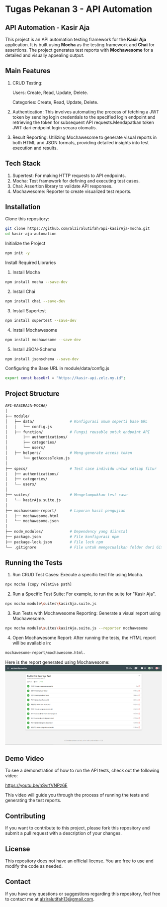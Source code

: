 # Tugas Pekanan 3 - API Automation

## API Automation - Kasir Aja
This project is an API automation testing framework for the **Kasir Aja** application. It is built using **Mocha** as the testing framework and **Chai** for assertions. The project generates test reports with **Mochawesome** for a detailed and visually appealing output.


## Main Features
1. CRUD Testing:
   
      Users: Create, Read, Update, Delete.

      Categories: Create, Read, Update, Delete.

3. Authentication:
This involves automating the process of fetching a JWT token by sending login credentials to the specified login endpoint and retrieving the token for subsequent API requests.Mendapatkan token JWT dari endpoint login secara otomatis.
5. Result Reporting:
Utilizing Mochawesome to generate visual reports in both HTML and JSON formats, providing detailed insights into test execution and results.


## Tech Stack
1. Supertest: For making HTTP requests to API endpoints.
2. Mocha: Test framework for defining and executing test cases.
3. Chai: Assertion library to validate API responses.
4. Mochawesome: Reporter to create visualized test reports.


## Installation
Clone this repository:
```bash
git clone https://github.com/alziralutifah/api-kasirAja-mocha.git
cd kasir-aja-automation
```

Initialize the Project
```bash
npm init -y
```

Install Required Libraries
1. Install Mocha
```bash
npm install mocha --save-dev
```

2. Install Chai
```bash
npm install chai --save-dev
```

3. Install Supertest
```bash
npm install supertest --save-dev
````

4. Install Mochawesome
```bash
npm install mochawesome --save-dev
```

5. Install JSON-Schema
```bash
npm install jsonschema --save-dev
```

Configuring the Base URL in module/data/config.js
```bash
export const baseUrl = "https://kasir-api.zelz.my.id";
```


## Project Structure
```bash
API-KASIRAJA-MOCHA/
│
├── module/
│   ├── data/                # Konfigurasi umum seperti base URL
│   │   └── config.js
│   ├── function/            # Fungsi reusable untuk endpoint API
│       ├── authentications/
│       ├── categories/
│       └── users/
│   ├── helpers/             # Meng-generate access token
│       └── getAccessToken.js
│
├── specs/                   # Test case individu untuk setiap fitur
│   ├── authentications/
│   ├── categories/
│   └── users/
│
├── suites/                  # Mengelompokkan test case
│   └── kasirAja.suite.js
│
├── mochawesome-report/      # Laporan hasil pengujian
│   ├── mochawesome.html
│   └── mochawesome.json
│
├── node_modules/            # Dependency yang diinstal
├── package.json             # File konfigurasi npm
├── package-lock.json        # File lock npm
└── .gitignore               # File untuk mengecualikan folder dari Git
```


## Running the Tests
1. Run CRUD Test Cases: Execute a specific test file using Mocha.
```bash
npx mocha {copy relative path]
```

2. Run a Specific Test Suite: For example, to run the suite for "Kasir Aja".
```bash
npx mocha module\suites\kasirAja.suite.js
```

3. Run Tests with Mochawesome Reporting: Generate a visual report using Mochawesome.
```bash
npx mocha module\suites\kasirAja.suite.js --reporter mochawesome
```

4. Open Mochawesome Report:
After running the tests, the HTML report will be available in:
```bash
mochawesome-report/mochawesome.html.
```
Here is the report generated using Mochawesome:
 ![report-mochawesome](https://github.com/alziralutifah/api-kasirAja-mocha/blob/main/images/report-mochawesome.png)

## Demo Video
To see a demonstration of how to run the API tests, check out the following video:

https://youtu.be/nSvrfVNPz6E

This video will guide you through the process of running the tests and generating the test reports.


## Contributing
If you want to contribute to this project, please fork this repository and submit a pull request with a description of your changes.

## License
This repository does not have an official license. You are free to use and modify the code as needed.

## Contact
If you have any questions or suggestions regarding this repository, feel free to contact me at alziralutifah13@gmail.com.





